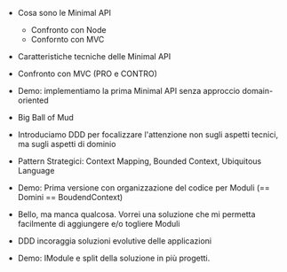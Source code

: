 - Cosa sono le Minimal API
  - Confronto con Node
  - Confornto con MVC

- Caratteristiche tecniche delle Minimal API
- Confronto con MVC (PRO e CONTRO)

- Demo: implementiamo la prima Minimal API senza approccio domain-oriented

- Big Ball of Mud
- Introduciamo DDD per focalizzare l'attenzione non sugli aspetti tecnici, ma sugli aspetti di dominio
- Pattern Strategici: Context Mapping, Bounded Context, Ubiquitous Language

- Demo: Prima versione con organizzazione del codice per Moduli (== Domini == BoudendContext)

- Bello, ma manca qualcosa. Vorrei una soluzione che mi permetta facilmente di aggiungere e/o togliere Moduli
- DDD incoraggia soluzioni evolutive delle applicazioni

- Demo: IModule e split della soluzione in più progetti.